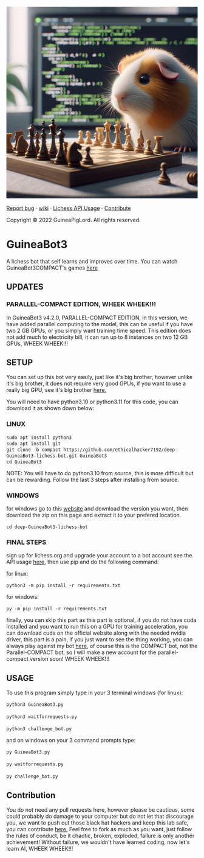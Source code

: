 ![GuineaBot4](/730b2f04-e42c-450f-90c2-51ea20b5b272.jpg)

  [Report bug][issue-link]
  · [wiki][wiki-link]
  · [Lichess API Usage][API-link]
  · [Contribute][contribution-link]

  Copyright © 2022 GuineaPigLord. All rights reserved.
  
# GuineaBot3

A lichess bot that self learns and improves over time. You can watch GuineaBot3COMPACT's games <a href="https://lichess.org/@/GuineaBot3COMPACT/tv">here</a>

## UPDATES ##
### PARALLEL-COMPACT EDITION, WHEEK WHEEK!!! ###
In GuineaBot3 v4.2.0, PARALLEL-COMPACT EDITION, in this version, we have added parallel computing to the model, this can be useful if you have two 2 GB GPUs, or you simply want training time speed. This edition does not add much to electricity bill, it can run up to 8 instances on two 12 GB GPUs, WHEEK WHEEK!!!

## SETUP ##

You can set up this bot very easily, just like it's big brother, however unlike it's big brother, it does not require very good GPUs, if you want to use a really big GPU, see it's big brother [here.](https://github.com/ethicalhacker7192/deep-GuineaBot3-lichess-bot)

You will need to have python3.10 or python3.11 for this code, you can download it as shown down below:

### LINUX ###

    sudo apt install python3
    sudo apt install git
    git clone -b compact https://github.com/ethicalhacker7192/deep-GuineaBot3-lichess-bot.git GuineaBot3
    cd GuineaBot3

NOTE: You will have to do python3.10 from source, this is more difficult but can be rewarding. Follow the last 3 steps after installing from source.

### WINDOWS ###
for windows go to this <a href="https://python.org">website</a> and download the version you want, then download the zip on this page and extract it to your prefered location.

    cd deep-GuineaBot3-lichess-bot


### FINAL STEPS ###

sign up for lichess.org and upgrade your account to a bot account see the API usage [here][API-link], then use pip and do the following command:

for linux:

    python3 -m pip install -r requirements.txt

for windows:

    py -m pip install -r requirements.txt

finally, you can skip this part as this part is optional, if you do not have cuda installed and you want to run this on a GPU for training acceleration, you can download cuda on the official website along with the needed nvidia driver, this part is a pain, if you just want to see the thing working, you can always play against my bot <a href="https://lichess.org/@/GuineaBot3COMPACT">here</a>, of course this is the COMPACT bot, not the Parallel-COMPACT bot, so I will make a new account for the parallel-compact version soon! WHEEK WHEEK!!!

## USAGE ##

To use this program simply type in your 3 terminal windows (for linux):

    python3 GuineaBot3.py

    python3 waitforrequests.py

    python3 challenge_bot.py

and on windows on your 3 command prompts type:

    py GuineaBot3.py

    py waitforrequests.py

    py challenge_bot.py
## Contribution ##

You do not need any pull requests here, however please be cautious, some could probably do damage to your computer but do not let that discourage you, we want to push out those black hat hackers and keep this lab safe, you can contribute [here.][contribution-link] Feel free to fork as much as you want, just follow the rules of conduct, be it chaotic, broken, exploded, failure is only another achievement! Without failure, we wouldn't have learned coding, now let's learn AI, WHEEK WHEEK!!!

[issue-link]: ../../issues/new
[wiki-link]: ../../wiki
[API-link]: https://lichess.org/api#tag/Bot
[contribution-link]: ../../fork
[compact-link]: ../../tree/compact
